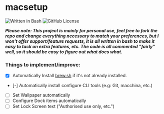 # macsetup
![Written in Bash](https://img.shields.io/badge/written%20in-Bash-blueviolet)
![GitHub License](https://img.shields.io/github/license/lunaskyy/macsetup)

***Please note: This project is mainly for personal use, feel free to fork the repo and change everything necessary to match your preferences, but I won't offer support/feature requests, it is all written in bash to make it easy to tack on extra features, etc. The code is all commented "fairly" well, so it should be easy to figure out what does what.***

### Things to implement/improve:
- [x] Automatically Install [brew.sh](https://brew.sh) if it's not already installed.
- [-] Automatically install configure CLI tools (e.g: Git, macchina, etc.)
- [ ] Set Wallpaper automatically
- [ ] Configure Dock items automatically
- [ ] Set Lock Screen text ("Authorised use only, etc.")

